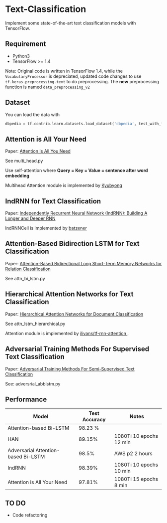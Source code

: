 # Text-Classification
Implement some state-of-the-art text classification models with TensorFlow.

## Requirement

- Python3
- TensorFlow >= 1.4

Note: Original code is written in TensorFlow 1.4, while the `VocabularyProcessor` is depreciated, updated code changes to use `tf.keras.preprocessing.text` to do preprocessing. The **new** preprocessing function is named `data_preprocessing_v2`

## Dataset

You can load the data with

```python
dbpedia = tf.contrib.learn.datasets.load_dataset('dbpedia', test_with_fake_data=FLAGS.test_with_fake_data)
```



## Attention is All Your Need

Paper: [Attention Is All You Need](http://arxiv.org/abs/1605.07725)

See multi_head.py

Use self-attention where **Query = Key = Value = sentence after word embedding**

Multihead Attention module is implemented by [Kyubyong](https://github.com/Kyubyong/transformer)

## IndRNN for Text Classification

Paper: [Independently Recurrent Neural Network (IndRNN): Building A Longer and Deeper RNN](https://arxiv.org/abs/1803.04831)

IndRNNCell is implemented by [batzener](https://github.com/batzner/indrnn)

## Attention-Based Bidirection LSTM for Text Classification

Paper: [Attention-Based Bidirectional Long Short-Term Memory Networks for Relation Classification](http://www.aclweb.org/anthology/P16-2034)  

See attn_bi_lstm.py

## Hierarchical Attention Networks for Text Classification

Paper: [Hierarchical Attention Networks for Document Classification](http://aclweb.org/anthology/N16-1174)

See attn_lstm_hierarchical.py

Attention module is implemented by [ilivans/tf-rnn-attention ](https://github.com/ilivans/tf-rnn-attention).

## Adversarial Training Methods For Supervised Text Classification

Paper: [Adversarial Training Methods For Semi-Supervised Text Classification](http://arxiv.org/abs/1605.07725)

See: adversrial_abblstm.py

## Performance

| Model                               | Test Accuracy | Notes                   |
| ----------------------------------- | ------------- | ----------------------- |
| Attention-based Bi-LSTM             | 98.23 %       |                         |
| HAN                                 | 89.15%        | 1080Ti 10 epochs 12 min |
| Adversarial Attention-based Bi-LSTM | 98.5%         | AWS p2 2 hours          |
| IndRNN                              | 98.39%        | 1080Ti 10 epochs 10 min |
| Attention is All Your Need          | 97.81%        | 1080Ti 15 epochs 8 min  |

## TO DO
- Code refactoring







